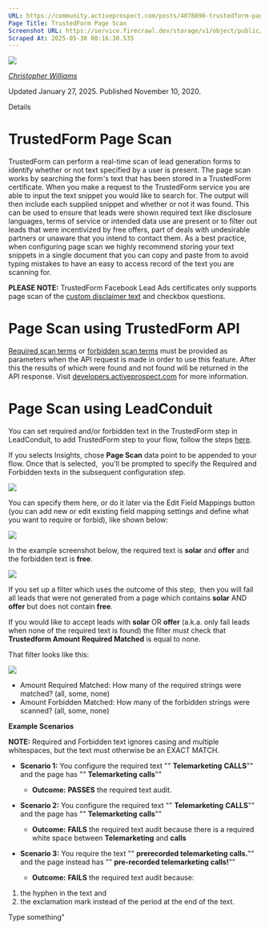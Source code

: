 ```yaml
---
URL: https://community.activeprospect.com/posts/4078890-trustedform-page-scan
Page Title: TrustedForm Page Scan
Screenshot URL: https://service.firecrawl.dev/storage/v1/object/public/media/screenshot-ec872669-166b-4d23-b5a3-7e5345cd2e83.png
Scraped At: 2025-05-30 00:16:30.535
---
```


[![](https://content2.bloomfire.com/avatars/users/1405246/thumb/thumbnail.png?f=1620827893&Expires=1748567764&Signature=k2EnCRpiTRmRjLWA5M8R7-Q~ePGyjTegalEZr1l2l~eMY7xFC2FmIo-9OVSnDVpY--Mbi82MQMtP34UG13foga8dMzBCQXPMx9xZ6rTZuOwK4GntN5kl6ltaJW5O5hfTxErw7QwuwLQQFZMhZXzzoxPST5FL4ufGvdNExAJJnrRC0j73E2QDrOgs~ZI-UT83wHw8JAC3dI4sJywxG-Sz8cB8e1bez~Lkv58sV9LFMjjG0AEtHKl9lnpZ18yXsHxZBPQHp93RW96Xf4nR3shGoGD54gzpAp0Fi~UM5eF4kPQBsi-BnI~SwbfUI1KMOXLzmlqBFq7S~atB-d8kmcDaXQ__&Key-Pair-Id=APKAIDFCFZ2UHE5LPIUA)](https://community.activeprospect.com/memberships/7846678-christopher-williams)

[_Christopher Williams_](https://community.activeprospect.com/memberships/7846678-christopher-williams)

Updated January 27, 2025. Published November 10, 2020.

Details

# TrustedForm Page Scan

TrustedForm can perform a real-time scan of lead generation forms to identify whether or not text specified by a user is present. The page scan works by searching the form's text that has been stored in a TrustedForm certificate. When you make a request to the TrustedForm service you are able to input the text snippet you would like to search for. The output will then include each supplied snippet and whether or not it was found. This can be used to ensure that leads were shown required text like disclosure languages, terms of service or intended data use are present or to filter out leads that were incentivized by free offers, part of deals with undesirable partners or unaware that you intend to contact them. As a best practice, when configuring page scan we highly recommend storing your text snippets in a single document that you can copy and paste from to avoid typing mistakes to have an easy to access record of the text you are scanning for.

**PLEASE NOTE:** TrustedForm Facebook Lead Ads certificates only supports page scan of the [custom disclaimer text](https://www.facebook.com/business/help/1550411888622740?id=735435806665862) and checkbox questions.

# Page Scan using TrustedForm API

[Required scan terms](https://developers.activeprospect.com/docs/trustedform/api/v3.0/tag/Claiming-Certificates/#tag/Claiming-Certificates/operation/ClaimerWeb.ClaimController.create!path=required_scan_terms&t=request) or [forbidden scan terms](https://developers.activeprospect.com/docs/trustedform/api/v3.0/tag/Claiming-Certificates/#tag/Claiming-Certificates/operation/ClaimerWeb.ClaimController.create!path=forbidden_scan_terms&t=request) must be provided as parameters when the API request is made in order to use this feature. After this the results of which were found and not found will be returned in the API response. Visit [developers.activeprospect.com](https://developers.activeprospect.com/) for more information.

# Page Scan using LeadConduit

You can set required and/or forbidden text in the TrustedForm step in LeadConduit, to add TrustedForm step to your flow, follow the steps [here](https://community.activeprospect.com/posts/5098468-trustedform-leadconduit-add-on?_gl=1*ahjo2d*_gcl_au*MTI1NTg1MTA5NS4xNzM2NzgxNDA4LjE2Mjg3NTExMjQuMTczNzc0OTExOC4xNzM3NzQ5MTE4*_ga*NTQ3NjI0NDQxLjE3MzQ2Mzk3NDQ.*_ga_QHXBV6N7D1*MTczODAxNjEzMy4xNTIuMS4xNzM4MDE2NzUyLjM5LjAuMA..).

If you selects Insights, chose **Page Scan** data point to be appended to your flow. Once that is selected,  you'll be prompted to specify the Required and Forbidden texts in the subsequent configuration step.

![](https://content1.bloomfire.com/thumbnails/contents/004/786/623/original.png?f=1738017711&Expires=1748567781&Signature=N0q0tM-iPoVdez5zPN3Xw7~0sKeQ1hRJefQ5l3hIlD6k~-bkgbb-OmyZb-kg~gUxONEE0T6bD30eWtYnQrB~TfcRiOnNPGa6UWHhOxMXVtGgvPRjFwMbDi0fAgx7vxjR15e1SGtX2xHMmgTjEvSB97HKQOBxK~Vk0Z38uooVHUV87kGHgPFDP5SkLzD4s8tTCfdbhbMNkY5rq3las23XDEdmiG5u2wSvO7JSD~GgiDMt0N-1YQ9GeIVeItDMrm13Vhb0xdorpvPJ4ufHO33Ts-lK97ZyIaRiUSP770eO8Z1B6~gKJbPQRHbu0KeUfKvl9GCtRO0wYN-rGTHj2BvhHg__&Key-Pair-Id=APKAIDFCFZ2UHE5LPIUA)

You can specify them here, or do it later via the Edit Field Mappings button (you can add new or edit existing field mapping settings and define what you want to require or forbid), like shown below:

![](https://content2.bloomfire.com/thumbnails/contents/004/786/592/original.png?f=1738017288&Expires=1748567781&Signature=bj6snwpVdHKhFwKL8rCH~78tLUixvMWUvkWhlm3b4mOFcW~Pcq~oNo7qW7N1iJdL3NmAyYDZiI790C2YpIc9E4ohT8TGq0zszAPr9QVvukDysXRRGKJyFsYiKaT0sVo9aaADNrafEjQ-XYK1Rs0TD1YakRhyBR869Hv98TdCNdcNR9kuK93IquiVA2XXwdcP79CdIBpE-m7n6cXMBfJU-lIUkmHrzEtu8DCsosyyJQzBC8cJxce9n2CvrxEHlPK3G6uOiOwdMU2NARFHllzd~EBvLIIbabCnOGdY0oxCmMtr3gWD5-QuWxTjf651xiGJkd1l0XIebRo70ehSZJUy5w__&Key-Pair-Id=APKAIDFCFZ2UHE5LPIUA)

In the example screenshot below, the required text is **solar** and **offer** and the forbidden text is **free**.

![](https://content3.bloomfire.com/thumbnails/contents/004/786/642/original.png?f=1738018422&Expires=1748567781&Signature=M-0VAXdTEx1sEEH-ZgBhNZ2lemf6ciYECUK606Rd16odBS1mOncQ9yO4OLnxIvvY293ZHHdDZ28jPTDdzWkq4JDfWPeFiYThUNVhH7ipBjHtzGb6-7e7dBl3cwCV9j89e~cxNvKFghFF-fP11zFPm1V9B4D1VcDIskj7S2XvgKPtdlj9bdCfVejevg2xOB-Nr06YxaJ7fCmITYaSRoP8TE0GftLm4dy0YXjknUC9RSSHO160lW-7lPn4YediLip8vsiRG1NzGiwNuZ7mA9Wr~wK9bVsxADn2jOs3Ms9FK8BHR2w9Ak8aoE8tsnO4GXUICO6Sr8L99jLn0ZcIEVkaYQ__&Key-Pair-Id=APKAIDFCFZ2UHE5LPIUA)

If you set up a filter which uses the outcome of this step,  then you will fail all leads that were not generated from a page which contains **solar** AND **offer** but does not contain **free**.

If you would like to accept leads with **solar** OR **offer** (a.k.a. only fail leads when none of the required text is found) the filter must check that **Trustedform Amount Required Matched** is equal to none.

That filter looks like this:

![](https://content3.bloomfire.com/thumbnails/contents/004/786/682/original.png?f=1738019321&Expires=1748567781&Signature=cwN4KwrZ3O7SnzT-rO6JQoDIZ2P4CvGPnMp--nXekbfWgkQBWj24XIwyxc623JHd9BAEtlOdc4lufwBnPeEVsHb2xSewW48clnVMaqrsfvCauoha3IEb-a6jmrbGcuhvOyFX8PPiHrMaK4caE-COWgGSXYiAa1HNkCeeiK4jnYkl-v4bHscv3tU-sDrs6k2ILJ3x~goI7ePxHvgZfKmwMsSh2GbOw6NfIvneDBAYvc1i0jJF0DSc1Ce~hk4WEe5DTYKo4WoX5l8tUMfeTKRxGJJUiZWKPMQEPzbLzvGoafF2lrr~xnI0gOon5MPcK~EJ1V5a2zNq-QbhrjLnB1LLoQ__&Key-Pair-Id=APKAIDFCFZ2UHE5LPIUA)

- Amount Required Matched: How many of the required strings were matched? (all, some, none)
- Amount Forbidden Matched: How many of the forbidden strings were scanned? (all, some, none)

**Example Scenarios**

**NOTE:** Required and Forbidden text ignores casing and multiple whitespaces, but the text must otherwise be an EXACT MATCH.

- **Scenario 1:** You configure the required text "" **Telemarketing** **CALLS**"" and the page has "" **Telemarketing** **calls**""
  - **Outcome:** **PASSES** the required text audit.

- **Scenario 2:** You configure the required text "" **Telemarketing** **CALLS**"" and the page has "" **Telemarketing** **calls**""
  - **Outcome:** **FAILS** the required text audit because there is a required white space between **Telemarketing** and **calls**

- **Scenario 3:** You require the text "" **prerecorded telemarketing calls.**"" and the page instead has "" **pre-recorded telemarketing calls!**""
  - **Outcome:** **FAILS** the required text audit because:

1. the hyphen in the text and
2. the exclamation mark instead of the period at the end of the text.

Type something"

